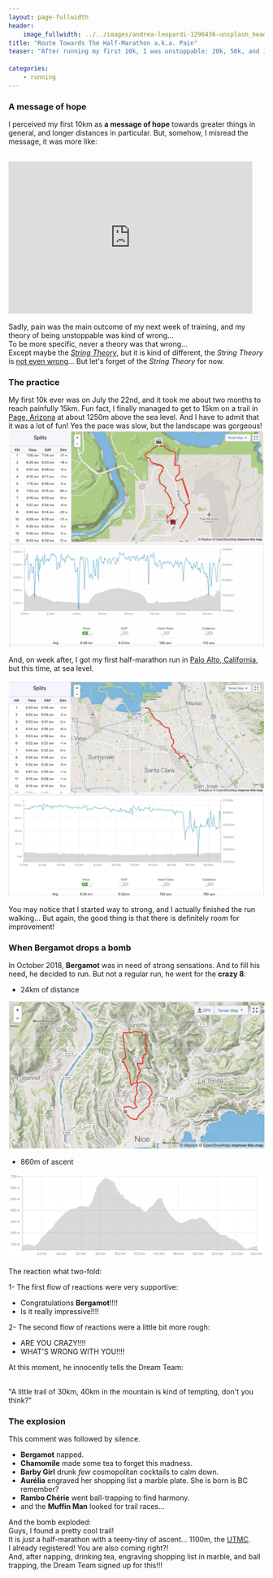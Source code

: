 ```yaml
---
layout: page-fullwidth
header:
    image_fullwidth: ../../images/andrea-leopardi-1296436-unsplash_header.jpg
title: "Route Towards The Half-Marathon a.k.a. Pain"
teaser: "After running my first 10k, I was unstoppable: 20k, 50k, and 100k, watch out, I coming for you! Well..."

categories:
    - running
---
```


### A message of hope 

I perceived my first 10km as **a message of hope** towards greater things in general,
 and longer distances in particular. But, somehow, I misread the message, it was more like: 
 
<br><iframe width="480" height="300"  src="https://www.youtube.com/embed/BtIZitLJ68Q" frameborder="0" allowfullscreen></iframe>

Sadly, pain was the main outcome of my next week of training, and my theory of being unstoppable was kind of wrong...
<br>To be more specific, never a theory was that wrong...
<br>Except maybe the [*String Theory*](https://en.wikipedia.org/wiki/String_theory), but it is kind of different, 
the *String Theory* is [not even wrong](https://en.wikipedia.org/wiki/Not_even_wrong)... 
But let's forget of the *String Theory* for now.

### The practice

My first 10k ever was on July the 22nd, and it took me about two months to reach painfully 15km.
Fun fact, I finally managed to get to 15km on a trail in [Page, Arizona](https://en.wikipedia.org/wiki/Page,_Arizona) at about 1250m above the sea level. 
And I have to admit that it was a lot of fun! Yes the pace was slow, but the landscape was gorgeous! 
<img src="../../images/first15k.jpg" alt="">

And, on week after, I got my first half-marathon run in [Palo Alto, California](https://en.wikipedia.org/wiki/Palo_Alto,_California), but this time, at sea level.

<img src="../../images/first21k.jpg" alt="">

You may notice that I started way to strong, and I actually finished the run walking... 
But again, the good thing is that there is definitely room for improvement!

### When **Bergamot** drops a bomb

In October 2018, **Bergamot** was in need of strong sensations. 
And to fill his need, he decided to run. But not a regular run, he went for the **crazy 8**:

* 24km of distance

<img src="../../images/crazy8-map.jpg" alt="">

* 860m of ascent

<img src="../../images/crazy8-deniv.jpg" alt="">

The reaction what two-fold:

1- The first flow of reactions were very supportive:
    
   * Congratulations **Bergamot**!!!!
   * Is it really impressive!!!! 

2- The second flow of reactions were a little bit more rough:
   * ARE YOU CRAZY!!!! 
   * WHAT'S WRONG WITH YOU!!!!

At this moment, he innocently tells the Dream Team: 

<br> "A little trail of 30km, 40km in the mountain is kind of tempting, don't you think?"

### The explosion

This comment was followed by silence.

   * **Bergamot** napped.
   * **Chamomile** made some tea to forget this madness.
   * **Barby Girl** drunk *few* cosmopolitan cocktails to calm down.
   * **Aurélia** engraved her shopping list a marble plate. She is born is BC remember?
   * **Rambo Chérie** went ball-trapping to find harmony.
   * and the **Muffin Man** looked for trail races...
 
And the bomb exploded:
<br> Guys, I found a pretty cool trail! 
<br> It is *just* a half-marathon with a teeny-tiny of ascent... 1100m, the [UTMC](https://www.utmc.fr). 
<br> I already registered! You are also coming right?!
<br> And, after napping, drinking tea, engraving shopping list in marble, and ball trapping, the Dream Team signed up for this!!! 

  
